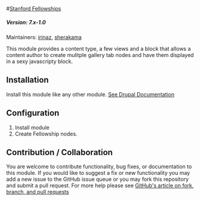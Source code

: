 #[Stanford Fellowships](https://github.com/SU-SWS/stanford_fellowships)
##### Version: 7.x-1.0

Maintainers: [irinaz](https://github.com/irinaz), [sherakama](https://github.com/sherakama)

This module provides a content type, a few views and a block that allows a content author to create mulitple gallery tab nodes and have them displayed in a sexy javascripty block.

Installation
---

Install this module like any other module. [See Drupal Documentation](https://drupal.org/documentation/install/modules-themes/modules-7)

Configuration
---

1. Install module
2. Create Fellowship nodes.

Contribution / Collaboration
---

You are welcome to contribute functionality, bug fixes, or documentation to this module. If you would like to suggest a fix or new functionality you may add a new issue to the GitHub issue queue or you may fork this repository and submit a pull request. For more help please see [GitHub's article on fork, branch, and pull requests](https://help.github.com/articles/using-pull-requests)
